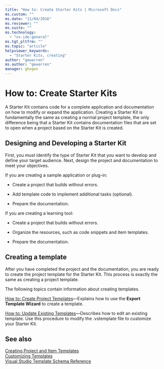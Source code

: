 ```yaml
---
title: "How to: Create Starter Kits | Microsoft Docs"
ms.custom: ""
ms.date: "11/04/2016"
ms.reviewer: ""
ms.suite: ""
ms.technology: 
  - "vs-ide-general"
ms.tgt_pltfrm: ""
ms.topic: "article"
helpviewer_keywords: 
  - "Starter Kits, creating"
author: "gewarren"
ms.author: "gewarren"
manager: ghogen
---
```

# How to: Create Starter Kits

A Starter Kit contains code for a complete application and documentation on how to modify or expand the application. Creating a Starter Kit is fundamentally the same as creating a normal project template, the only difference being that a Starter Kit contains documentation files that are set to open when a project based on the Starter Kit is created.

## Designing and Developing a Starter Kit

First, you must identify the type of Starter Kit that you want to develop and define your target audience. Next, design the project and documentation to meet your objectives.

If you are creating a sample application or plug-in:

- Create a project that builds without errors.

- Add template code to implement additional tasks (optional).

- Prepare the documentation.

If you are creating a learning tool:

- Create a project that builds without errors.

- Organize the resources, such as code snippets and item templates.

- Prepare the documentation.

## Creating a template

After you have completed the project and the documentation, you are ready to create the project template for the Starter Kit. This process is exactly the same as creating a project template.

The following topics contain information about creating templates.

[How to: Create Project Templates](../ide/how-to-create-project-templates.md)&mdash;Explains how to use the **Export Template Wizard** to create a template.

[How to: Update Existing Templates](../ide/how-to-update-existing-templates.md)&mdash;Describes how to edit an existing template. Use this procedure to modify the .vstemplate file to customize your Starter Kit.

## See also

[Creating Project and Item Templates](../ide/creating-project-and-item-templates.md)  
[Customizing Templates](../ide/customizing-project-and-item-templates.md)  
[Visual Studio Template Schema Reference](../extensibility/visual-studio-template-schema-reference.md)